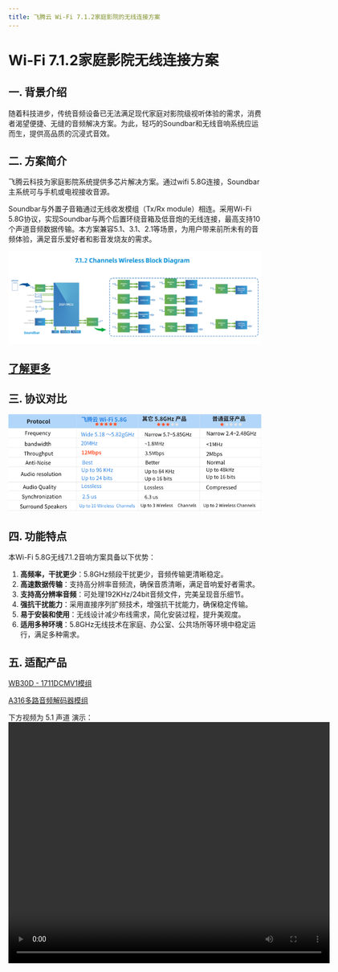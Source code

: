 ```yaml
---
title: 飞腾云 Wi-Fi 7.1.2家庭影院的无线连接方案
---
```


# Wi-Fi 7.1.2家庭影院无线连接方案

## 一. 背景介绍

随着科技进步，传统音频设备已无法满足现代家庭对影院级视听体验的需求，消费者渴望便捷、无缝的音频解决方案。为此，轻巧的Soundbar和无线音响系统应运而生，提供高品质的沉浸式音效。

## 二. 方案简介

飞腾云科技为家庭影院系统提供多芯片解决方案。通过wifi 5.8G连接，Soundbar主系统可与手机或电视接收音源。

Soundbar与外置子音箱通过无线收发模组（Tx/Rx module）相连。采用Wi-Fi 5.8G协议，实现Soundbar与两个后置环绕音箱及低音炮的无线连接，最高支持10个声道音频数据传输。本方案兼容5.1、3.1、2.1等场景，为用户带来前所未有的音频体验，满足音乐爱好者和影音发烧友的需求。

[//]: # (### 2.1 / 3.1声道无线传输方案)

[//]: # ()
[//]: # (以单芯片方案，Soundbar通过Wi-Fi 5.8G协议实现与手机/电视及低音炮的无线连接。)

[//]: # ()
[//]: # (### 5.1声道无线传输方案)

[//]: # ()
[//]: # (在2.1、3.1主声道基础上新增两个后置环绕音箱，仍使用Wi-Fi 5.8G协议无线连接，摆脱“线长”困扰，随心所欲！)

[//]: # ()
[//]: # (### 7.1.2声道无线传输方案)

[//]: # ()
[//]: # ()
[//]: # (7.1.2方案支持多达10个声道，提供沉浸式环绕音效体验。支持LC3 plus Hi-Rate高品质音频，延迟最低至16ms。通过硬件升级和FEC纠错机制，显著提高抗干扰能力，确保音频传输稳定。)

![](../../assets/images/speaker/5.1.2%20示意图.png)

## [了解更多](../..//blog/2024/12/04/wi-fi-712家庭影院无线连接向下兼容方案/)

## 三. 协议对比

![](../../assets/images/speaker/无线方案对比图.png)

## 四. 功能特点

本Wi-Fi 5.8G无线7.1.2音响方案具备以下优势：

1. **高频率，干扰更少**：5.8GHz频段干扰更少，音频传输更清晰稳定。
2. **高速数据传输**：支持高分辨率音频流，确保音质清晰，满足音响爱好者需求。
3. **支持高分辨率音频**：可处理192KHz/24bit音频文件，完美呈现音乐细节。
4. **强抗干扰能力**：采用直接序列扩频技术，增强抗干扰能力，确保稳定传输。
5. **易于安装和使用**：无线设计减少布线需求，简化安装过程，提升美观度。
6. **适用多种环境**：5.8GHz无线技术在家庭、办公室、公共场所等环境中稳定运行，满足多种需求。



## 五. 适配产品

[WB30D - 1711DCMV1模组](https://phateniot.github.io/zh/products/model/RTL8711/)

[A316多路音频解码器模组](https://phaten-audio.com/zh/products/hifi_audio/a316_1926v1/)

下方视频为 5.1 声道 演示：
<video width="640" height="480" controls>
  <source src="../../assets/images/speaker/XU316-中文.mp4" type="video/mp4">
  Your browser does not support the video tag.
</video>